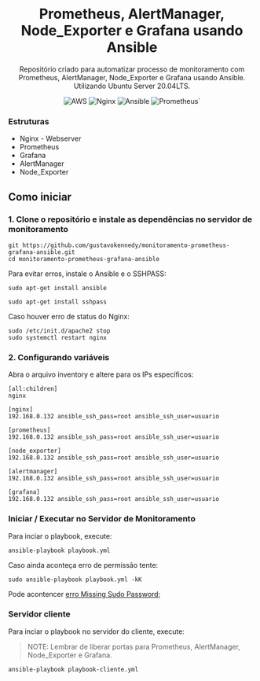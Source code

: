 <p align="center">
   <br/>
   <h1 align="center">Prometheus, AlertManager, Node_Exporter e Grafana usando Ansible</h1>
   <p align="center">
   Repositório criado para automatizar processo de monitoramento com Prometheus, AlertManager, Node_Exporter e Grafana usando Ansible. Utilizando Ubuntu Server 20.04LTS.
   </p>
   <p align="center" style="align: center;">
        <img alt="AWS" src="https://img.shields.io/badge/Amazon_AWS-232F3E?style=for-the-badge&logo=amazon-aws&logoColor=white">
        <img alt="Nginx" src="https://img.shields.io/badge/Nginx-009639?style=for-the-badge&logo=nginx&logoColor=white">
        <img alt="Ansible" src="https://img.shields.io/badge/Ansible-000000?style=for-the-badge&logo=Ansible&logoColor=white">
        <img alt="Prometheus`" src="https://img.shields.io/badge/Prometheus-E6522C?style=for-the-badge&logo=prometheus&logoColor=white">
   </p>
</p>

### Estruturas
* Nginx - Webserver
* Prometheus
* Grafana
* AlertManager
* Node_Exporter

## Como iniciar
### 1. Clone o repositório e instale as dependências no servidor de monitoramento

```
git https://github.com/gustavokennedy/monitoramento-prometheus-grafana-ansible.git
cd monitoramento-prometheus-grafana-ansible
```
Para evitar erros, instale o Ansible e o SSHPASS:

```
sudo apt-get install ansible

sudo apt-get install sshpass
```

Caso houver erro de status do Nginx:

```
sudo /etc/init.d/apache2 stop
sudo systemctl restart nginx
```

### 2. Configurando variáveis

Abra o arquivo inventory e altere para os IPs específicos:

```
[all:children]
nginx

[nginx]
192.168.0.132 ansible_ssh_pass=root ansible_ssh_user=usuario

[prometheus]
192.168.0.132 ansible_ssh_pass=root ansible_ssh_user=usuario

[node_exporter]
192.168.0.132 ansible_ssh_pass=root ansible_ssh_user=usuario

[alertmanager]
192.168.0.132 ansible_ssh_pass=root ansible_ssh_user=usuario

[grafana]
192.168.0.132 ansible_ssh_pass=root ansible_ssh_user=usuario
```

### Iniciar / Executar no Servidor de Monitoramento

Para inciar o playbook, execute:

```
ansible-playbook playbook.yml
```

Caso ainda aconteça erro de permissão tente:

```
sudo ansible-playbook playbook.yml -kK 
```

Pode acontencer [erro Missing Sudo Password](https://github.com/gustavokennedy/resolvendo-missing-sudo-password-ansible);

### Servidor cliente

Para inciar o playbook no servidor do cliente, execute:

> NOTE: Lembrar de liberar portas para Prometheus, AlertManager, Node_Exporter e Grafana.

```
ansible-playbook playbook-cliente.yml
```
